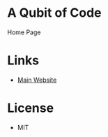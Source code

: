 # A Qubit of Code

Home Page

# Links

- [Main Website](https://qubitofcode.github.io)

# License

- MIT
